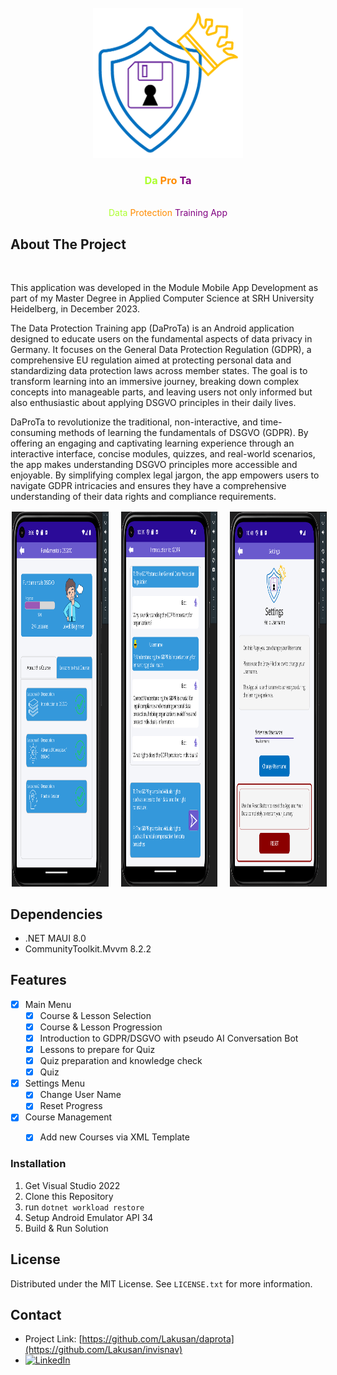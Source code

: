 <!-- PROJECT LOGO -->
<br />
<div align="center">
  <a href="https://github.com/Lakusan/invisnav">
    <img src="daprota/Resources/Images/daprota_appicon.png" alt="Logo" width="240" height="240">
  </a>

<h3 align="center">
<span style="color: Greenyellow;">Da</span>
    <span style="color: Darkorange;">Pro</span>
    <span style="color: Purple;">Ta</span></h3>

  <p align="center">
    <br />
    <span style="color: Greenyellow;">Data</span>
    <span style="color: Darkorange;">Protection</span>
    <span style="color: Purple;">Training App</span>

</div>


<!-- ABOUT THE PROJECT -->
## About The Project
<div>
    </br>
    <p>
    This application was developed in the Module Mobile App Development as part of my Master Degree in Applied Computer Science at SRH University   Heidelberg, in December 2023.
    </p>
    <p>
        The Data Protection Training app (DaProTa) is an Android application designed to educate users on the fundamental aspects of data privacy in Germany. It focuses on the General Data Protection Regulation (GDPR), a comprehensive EU regulation aimed at protecting personal data and standardizing data protection laws across member states. The goal is to transform learning into an immersive journey, breaking down complex concepts into manageable parts, and leaving users not only informed but also enthusiastic about applying DSGVO principles in their daily lives.
    </p>
    <p>
      DaProTa to revolutionize the traditional, non-interactive, and time-consuming methods of learning the fundamentals of DSGVO (GDPR). By offering an engaging and captivating learning experience through an interactive interface, concise modules, quizzes, and real-world scenarios, the app makes understanding DSGVO principles more accessible and enjoyable. By simplifying complex legal jargon, the app empowers users to navigate GDPR intricacies and ensures they have a comprehensive understanding of their data rights and compliance requirements.
    </p>
    <section style="display: grid; grid-template-columns: 1fr 1fr 1fr; gap: 20px; text-align: start;">
        <div style="color: white; padding: 2px; width: 100%; height: 100%; margin: 0;">
            <img src="daprota/Resources/Images/daprota_course.png" alt="Screenshot1" width="300" height="600" style="display: block;"></img>
        </div>
        <div style="color: white; padding: 2px; width: 100%; height: 100%; margin: 0;">
            <img src="daprota/Resources/Images/daprota_lesson.png" alt="Screenshot2" width="300" height="600" style="display: block;">
        </div>
        <div style="color: white; padding: 2px; width: 100%; height: 100%; margin: 0;">
            <img src="daprota/Resources/Images/daprota_settings.png" alt="Screenshot2" width="300" height="600" style="display: block;">
        </div>
    </section>

</div>

<!-- Dependencies -->
## Dependencies

* .NET MAUI 8.0
* CommunityToolkit.Mvvm 8.2.2


<!-- Feature Set -->
## Features

- [X] Main Menu
  - [X] Course & Lesson Selection
  - [X] Course & Lesson Progression
  - [X] Introduction to GDPR/DSGVO with pseudo AI Conversation Bot
  - [X] Lessons to prepare for Quiz
  - [X] Quiz preparation and knowledge check
  - [X] Quiz
- [X] Settings Menu
  - [X] Change User Name
  - [X] Reset Progress
- [X] Course Management
  - [X] Add new Courses via XML Template


### Installation

1. Get Visual Studio 2022
2. Clone this Repository
3. run ```dotnet workload restore``` 
4. Setup Android Emulator API 34
5. Build & Run Solution


<!-- LICENSE -->
## License

Distributed under the MIT License. See `LICENSE.txt` for more information.
</br>

<!-- CONTACT -->
## Contact

* Project Link: [https://github.com/Lakusan/daprota](https://github.com/Lakusan/invisnav)
* [![LinkedIn][linkedin-shield]][linkedin-url]

<!-- MARKDOWN LINKS & IMAGES -->
<!-- https://www.markdownguide.org/basic-syntax/#reference-style-links -->
[license-shield]: https://img.shields.io/github/license/github_username/repo_name.svg?style=for-the-badge
[license-url]: https://github.com/Lakusan/daprota/blob/master/LICENSE.txt
[linkedin-shield]: https://img.shields.io/badge/-LinkedIn-black.svg?style=for-the-badge&logo=linkedin&colorB=555
[linkedin-url]: https://www.linkedin.com/in/lakusan